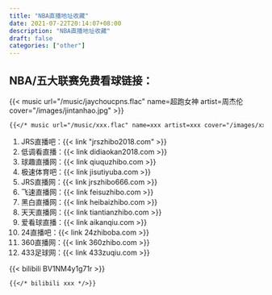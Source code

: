 ```yaml
---
title: "NBA直播地址收藏"
date: 2021-07-22T20:14:07+08:00
description: "NBA直播地址收藏"
draft: false
categories: ["other"]
---
```

<!--more-->


## NBA/五大联赛免费看球链接：

{{< music url="/music/jaychoucpns.flac" name=超跑女神 artist=周杰伦 cover="/images/jintanhao.jpg" >}}

```markdown
{{</* music url="/music/xxx.flac" name=xxx artist=xxx cover="/images/xxx.jpg" */>}}
```

1. JRS直播吧：{{< link "jrszhibo2018.com" >}}
2. 低调看直播：{{< link didiaokan2018.com >}}
3. 球趣直播网：{{< link qiuquzhibo.com >}}
4. 极速体育吧：{{< link jisutiyuba.com >}}
5. JRS直播网：{{< link jrszhibo666.com >}}
6. 飞速直播网：{{< link feisuzhibo.com >}}
7. 黑白直播网：{{< link heibaizhibo.com >}}
8. 天天直播网：{{< link tiantianzhibo.com >}}
9. 爱看球直播：{{< link aikanqiu.com >}}
10. 24直播吧：{{< link 24zhiboba.com >}}
11. 360直播网：{{< link 360zhibo.com >}}
12. 433足球网：{{< link 433zuqiu.com >}}


{{< bilibili BV1NM4y1g71r >}}

```markdown
{{</* bilibili xxx */>}}
```



